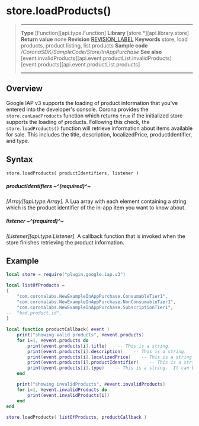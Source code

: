 
# store.loadProducts()

> --------------------- ------------------------------------------------------------------------------------------
> __Type__              [Function][api.type.Function]
> __Library__           [store.*][api.library.store]
> __Return value__      none
> __Revision__          [REVISION_LABEL](REVISION_URL)
> __Keywords__          store, load products, product listing, list products
> __Sample code__       */CoronaSDK/SampleCode/Store/InAppPurchase*
> __See also__          [event.invalidProducts][api.event.productList.invalidProducts]<br/>[event.products][api.event.productList.products]
> --------------------- ------------------------------------------------------------------------------------------


## Overview

Google IAP v3 supports the loading of product information that you've entered into the developer's console. Corona provides the `store.canLoadProducts` function which returns `true` if the initialized store supports the loading of products. Following this check, the `store.loadProducts()` function will retrieve information about items available for sale. This includes the title, description, localizedPrice, productIdentifier, and type.

## Syntax

	store.loadProducts( productIdentifiers, listener )

##### productIdentifiers ~^(required)^~
_[Array][api.type.Array]._ A Lua array with each element containing a string which is the product identifier of the in-app item you want to know about.

##### listener ~^(required)^~
_[Listener][api.type.Listener]._ A callback function that is invoked when the store finishes retrieving the product information.

## Example

`````lua
local store = require("plugin.google.iap.v3")

local listOfProducts = 
{
    "com.coronalabs.NewExampleInAppPurchase.ConsumableTier1",
    "com.coronalabs.NewExampleInAppPurchase.NonConsumableTier1",
    "com.coronalabs.NewExampleInAppPurchase.SubscriptionTier1",
--  "bad.product.id",
}
 
local function productCallback( event )
    print("showing valid products", #event.products)
    for i=1, #event.products do
        print(event.products[i].title)    -- This is a string.
        print(event.products[i].description)    -- This is a string.
        print(event.products[i].localizedPrice)    -- This is a string.  ex. $1.23
        print(event.products[i].productIdentifier)    -- This is a string.
        print(event.products[i].type)    -- This is a string.  It can be "inapp" for an in-app product or "subs" for subscriptions
    end

    print("showing invalidProducts", #event.invalidProducts)
    for i=1, #event.invalidProducts do
		print(event.invalidProducts[i])
    end
end
 
store.loadProducts( listOfProducts, productCallback )
`````
